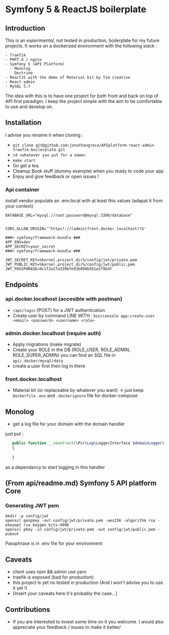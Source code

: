 # Symfony 5 & ReactJS boilerplate

## Introduction

This is an *experimental*, not tested in production, boilerplate for my future projects.
It works on a dockerized environment with the following stack :

    - Traefik
    - PHP7.4 / nginx
    - Symfony 5 (API Platform)
      - Monolog
      - Doctrine
    - ReactJS with the demo of Material kit by Tim creative
    - React admin
    - MySQL 5.7

The idea with this is to have one project for both front and back on top of
API first paradigm. I keep the project simple with the aim to be comfortable
to use and develop on.

## Installation
I advise you rename it when cloning :
- `git clone git@github.com:jonathangreco/APIplatform-react-admin-traefik-boilerplate.git`
- `cd <whatever you put for a name>`
- `make start`
- Go get a tea.
- Cleanup Book stuff (dummy example) when you ready to code your app
- Enjoy and give feedback or open issues !

### Api container
install vendor
populate an .env.local with at least this values (adapat it from your context)

```
DATABASE_URL="mysql://root:password@mysql:3306/database"


CORS_ALLOW_ORIGIN='^https?://(admin|front.docker.localhost)?$'

###> symfony/framework-bundle ###
APP_ENV=dev
APP_SECRET=your_secret
###< symfony/framework-bundle ###

JWT_SECRET_KEY=%kernel.project_dir%/config/jwt/private.pem
JWT_PUBLIC_KEY=%kernel.project_dir%/config/jwt/public.pem
JWT_PASSPHRASE=9c1f2e2fa339bfe93b094b5b1e2f9b4f

```

## Endpoints
### api.docker.localhost (accesible with postman)
- `/api/login` (POST) for a JWT authentication
- Create user by command LINE WITH :
  `bin/console app:create-user <email> <password> <username> <role>`

### admin.docker.localhost (require auth)
- Apply migrations (make migrate)
- Create your ROLE in the DB (ROLE_USER, ROLE_ADMIN, ROLE_SUPER_ADMIN) you can find an SQL file in `api/.docker/mysql/data`
- create a user first then log in there

### front.docker.localhost
- Material kit (or replaceable by whatever you want) -> just keep `Dockerfile` `.env` and `.dockerignore` file
  for docker-compose

## Monolog
- get a log file for your domain with the domain handler

just put :
```PHP
   public function __construct(\Psr\Log\LoggerInterface $domainLogger)
   {
        
   }   
```
as a dependancy to start logging in this handler

## (From api/readme.md) Symfony 5 API platform Core

### Generating JWT pem
```shell
mkdir -p config/jwt
openssl genpkey -out config/jwt/private.pem -aes256 -algorithm rsa -pkeyopt rsa_keygen_bits:4096
openssl pkey -in config/jwt/private.pem -out config/jwt/public.pem -pubout
```
Passphrase is in .env file for your environment

## Caveats
- client uses npm && admin use yarn
- traefik is exposed (bad for production)
- this project is yet no tested in production (And I won't advise you to use it yet !)
- [Insert your caveats here it's probably the case...]


## Contributions
- If you are interested to invest some time on it you welcome. I would also appreciate your feedback / issues
  to make it better/

